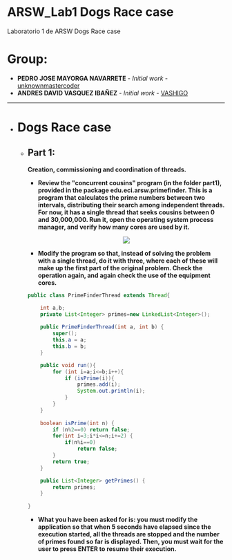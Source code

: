 # ARSW_Lab1 Dogs Race case
Laboratorio 1 de ARSW Dogs Race case
# Group:
+ **PEDRO JOSE MAYORGA NAVARRETE** - *Initial work* - [unknownmastercoder](https://github.com/unknownmastercoder)
+ **ANDRES DAVID VASQUEZ IBAÑEZ** - *Initial work* - [VASHIGO](https://github.com/vashigo)
----
                
+ # **Dogs Race case**
    + ## Part 1:
        **Creation, commissioning and coordination of threads.**
        
        + **Review the "concurrent cousins" program (in the folder part1), provided in the package edu.eci.arsw.primefinder. This is a program that calculates the prime numbers between two intervals, distributing their search among independent threads. For now, it has a single thread that seeks cousins ​​between 0 and 30,000,000. Run it, open the operating system process manager, and verify how many cores are used by it.**

        <p align="center">
        <img src="https://drive.google.com/uc?export=view&id=1x2KThkhMhFwTFJo3IYO8ugCF6oFby1QJ" />
        </p>

        + **Modify the program so that, instead of solving the problem with a single thread, do it with three, where each of these will make up the first part of the original problem. Check the operation again, and again check the use of the equipment cores.**

        ```java
        public class PrimeFinderThread extends Thread{

            int a,b;
            private List<Integer> primes=new LinkedList<Integer>();
            
            public PrimeFinderThread(int a, int b) {
                super();
                this.a = a;
                this.b = b;
            }

            public void run(){
                for (int i=a;i<=b;i++){						
                    if (isPrime(i)){
                        primes.add(i);
                        System.out.println(i);
                    }
                }	
            }
            
            boolean isPrime(int n) {
                if (n%2==0) return false;
                for(int i=3;i*i<=n;i+=2) {
                    if(n%i==0)
                        return false;
                }
                return true;
            }

            public List<Integer> getPrimes() {
                return primes;
            }
            
        }
        ```        

        + **What you have been asked for is: you must modify the application so that when 5 seconds have elapsed since the execution started, all the threads are stopped and the number of primes ​​found so far is displayed. Then, you must wait for the user to press ENTER to resume their execution.**
